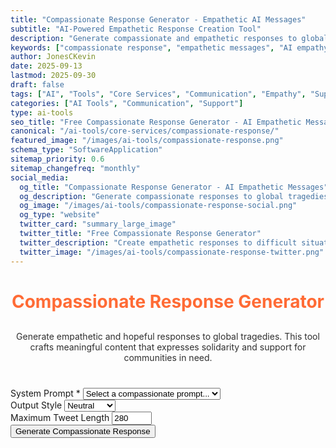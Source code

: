 ```yaml
---
title: "Compassionate Response Generator - Empathetic AI Messages"
subtitle: "AI-Powered Empathetic Response Creation Tool"
description: "Generate compassionate and empathetic responses to global tragedies and difficult situations. Create meaningful content that expresses solidarity and support with AI assistance."
keywords: ["compassionate response", "empathetic messages", "AI empathy tool", "crisis response", "supportive messaging", "solidarity statements", "community support", "tragedy response", "emotional intelligence AI"]
author: JonesCKevin
date: 2025-09-13
lastmod: 2025-09-30
draft: false
tags: ["AI", "Tools", "Core Services", "Communication", "Empathy", "Support", "Community", "Crisis Response"]
categories: ["AI Tools", "Communication", "Support"]
type: ai-tools
seo_title: "Free Compassionate Response Generator - AI Empathetic Messages"
canonical: "/ai-tools/core-services/compassionate-response/"
featured_image: "/images/ai-tools/compassionate-response.png"
schema_type: "SoftwareApplication"
sitemap_priority: 0.6
sitemap_changefreq: "monthly"
social_media:
  og_title: "Compassionate Response Generator - AI Empathetic Messages"
  og_description: "Generate compassionate responses to global tragedies with AI. Create meaningful content that expresses solidarity and support."
  og_image: "/images/ai-tools/compassionate-response-social.png"
  og_type: "website"
  twitter_card: "summary_large_image"
  twitter_title: "Free Compassionate Response Generator"
  twitter_description: "Create empathetic responses to difficult situations with AI. Express solidarity and support with meaningful content."
  twitter_image: "/images/ai-tools/compassionate-response-twitter.png"
---
```


<h1 style="text-align: center; margin-bottom: 30px; color: #ff6b35;">Compassionate Response Generator</h1>
<p style="text-align: center; margin-bottom: 40px; opacity: 0.9;">
                Generate empathetic and hopeful responses to global tragedies. This tool crafts meaningful content
                that expresses solidarity and support for communities in need.
            </p>
<form id="responseForm">
<div class="form-group">
<label for="systemPrompt">System Prompt *</label>
<select id="systemPrompt" required="">
<option value="">Select a compassionate prompt...</option>
<option value="global-empathy">Global Empathy Lens</option>
<option value="hope-headlines">Hope Beyond Headlines</option>
<option value="silent-stories">Silent Stories, Loud Support</option>
<option value="united-humanity">United in Humanity</option>
<option value="forgotten">For Those Forgotten</option>
</select>
</div>
<div class="form-group">
<label for="outputStyle">Output Style</label>
<select id="outputStyle">
<option value="neutral">Neutral</option>
<option value="formal">Formal</option>
<option value="poetic">Poetic</option>
<option value="minimalist">Minimalist</option>
</select>
</div>
<div class="form-group">
<label for="maxLength">Maximum Tweet Length</label>
<input id="maxLength" max="280" min="50" type="number" value="280"/>
</div>
<button type="button" class="btn-primary" onclick="generateResponse()">Generate Compassionate Response</button>
</form>
<div class="loading" id="loadingDiv" style="display: none;">
                Generating compassionate response...
            </div>
<div id="errorDiv" style="display: none;"></div>
<div id="resultDiv" style="display: none;">
<h3 style="color: #ff6b35; margin-bottom: 20px;">Compassionate Response</h3>
<div class="result-content" id="resultContent"></div>
<div style="margin-top: 30px; gap: 15px; display: flex; justify-content: center; flex-wrap: wrap;">
<button class="btn-primary" onclick="copyResult()" style="width: auto; padding: 10px 20px;">📋 Copy
                        to Clipboard</button>
<button class="btn-primary" onclick="downloadResult('markdown')" style="width: auto; padding: 10px 20px; background: linear-gradient(135deg, #28a745, #34ce57);">📄
                        Download Markdown</button>
<button class="btn-primary" onclick="downloadResult('html')" style="width: auto; padding: 10px 20px; background: linear-gradient(135deg, #17a2b8, #20c997);">🌐
                        Download HTML</button>

</div>
</div>

<script src="compassionate-response.js"></script>